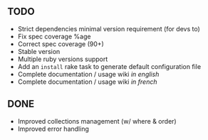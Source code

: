 ## TODO

- Strict dependencies minimal version requirement (for devs to)
- Fix spec coverage %age
- Correct spec coverage (90+)
- Stable version
- Multiple ruby versions support
- Add an `install` rake task to generate default configuration file
- Complete documentation / usage wiki _in english_
- Complete documentation / usage wiki _in french_


## DONE

- Improved collections management (w/ where & order)
- Improved error handling
